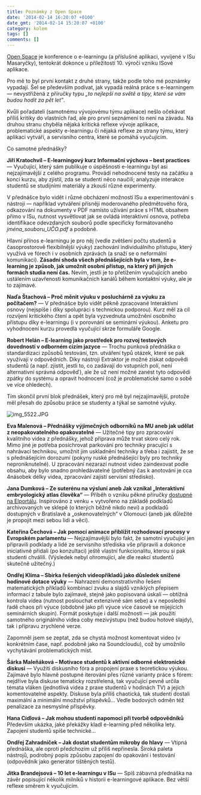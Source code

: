 ```yaml
---
title: Poznámky z Open Space
date: '2014-02-14 16:20:07 +0100'
date_gmt: '2014-02-14 15:20:07 +0100'
category: kolem
tags: []
comments: []
---
```

<p><a href="https://is.muni.cz/do/rect/el/prezentace/osk2014/index.html?lang=en">Open Space</a> je konference o e-learningu (a příslušné aplikaci, vyvíjené v ISu Masaryčky), tentokrát dokonce u příležitosti 10. výročí vzniku ISové aplikace. </p>
<p>Pro mě to byl první kontakt z druhé strany, takže podle toho mé poznámky vypadají. Šel se především podívat, jak vypadá reálná práce s e-learningem — nevystřižená z příručky typu <em>„to nejlepší na světě a tipy, které se vám budou hodit za pět let”</em>. </p>
<p>Kvůli pořadateli (samotnému vývojovému týmu aplikace) nešlo očekávat příliš kritiky do vlastních řad, ale pro první seznámení to není na závadu. Na druhou stranu chyběla nějaká kritická reflexe vývoje aplikace, problematické aspekty e-learningu či nějaká reflexe ze strany týmu, který aplikaci vytváří, a servisního centra, které se pomáhá vyučujícím.</p>
<p>Co samotné přednášky?</p>
<p><strong>Jiří Kratochvíl – E-learningový kurz Informační výchova – best practices</strong> — Vyučující, který sám publikuje o úspěšnosti e-learningu byl asi nejzajímavější z celého programu. Provádí nehodnocené testy na začátku a konci kurzu, aby zjistil, zda se studenti něco naučili; analyzuje interakce studentů se studijními materiály a zkouší různé experimenty. </p>
<p>V přednášce bylo vidět i různé obcházení možností ISu a experimentování s nástroji — například vytváření přísněji moderovaného předmětového fóra, odkazování na dokumenty v PDF namísto užívání práce s HTML obsahem přímo v ISu, nutnost vysvětlovat jak se ovládá interaktivní osnova, potřeba identifikace odevzdaných souborů podle specificky formátovaného <i>jména_souboru_UČO.pdf</i> a podobně. </p>
<p>Hlavní přínos e-learningu je pro něj (vedle zvětšení počtu studentů a časoprostorově flexibilnější výuky) zachování individuálního přístupu, který využívá ve fórech i v osobních zprávách (a snaží se o neformální komunikaci). <strong>Zásadní shoda všech přednášejících byla v tom, že e-learning je způsob, jak umožnit osobní přístup, na který při jiných formách studia není čas.</strong> Nevím, jestli je to přetížením vyučujících anebo ustálením uzavřenosti komunikačních kanálů během kontaktní výuky, ale je to zajímavé.</p>
<p><strong>Naďa Štachová – Proč měnit výuku v posluchárně za výuku za počítačem?</strong> — V přednášce bylo vidět pěkně zpracované Interaktivní osnovy (nejspíše i díky spolupráci s technickou podporou). Kurz měl za cíl rozvíjení kritického čtení a opět byla vyzvednuta umožnění osobního přístupu díky e-learningu (i v porovnání se seminární výukou). Anketu pro vyhodnocení kurzu provedla vyučující skrze formuláře Google.</p>
<p><strong>Robert Helán – E-learning jako prostředek pro rozvoj testových dovedností v odborném cizím jazyce</strong> — Trochu punková přednáška o standardizaci způsobů testování, tzn. utváření typů otázek, které se pak využívají v odpovědních. Díky nástroji Extraktor je možné získat odpovědi studentů (a např. zjistit, jestli to, co zadávají do vstupních polí, není alternativní správná odpověď), ale že už není možné zanést tyto odpovědi zpátky do systému a opravit hodnocení (což je problematické samo o sobě ve více ohledech).</p>
<p>Tím skončil první blok přednášek, který pro mě byl nejzajímavější, protože měl přesah do způsobu práce se studenty a týkal se samotné výuky.</p>
<p><img src='/assets/migrated/wp-uploads/2014/02/img_5522.JPG' alt='img_5522.JPG' /></p>
<p><strong>Eva Malenová – Přednášky výjimečných odborníků na MU aneb jak udělat z neopakovatelného opakovatelné</strong> — Užitečné tipy pro zpracování kvalitního videa z přednášky, jehož příprava může trvat skoro celý rok. Mimo jiné je potřeba posichrovat parkování pro techniky pracující s nahrávací technikou, umožnit jim uskladnění techniky a třeba i zajistit, že se s přednášejícím dorozumí (pokyny ruské přednášející byly pro techniky neproniknutelné). U zpracování nezarazí nutnost video zaindexovat podle obsahu, aby bylo snadno prohledávatelné (potřebný čas k anotování je cca 4násobek délky videa, zpracování zajistí servisní středisko).</p>
<p><strong>Jana Dumková – Ze suterénu na výsluní aneb Jak vznikal „Interaktivní embryologický atlas člověka“</strong> — Příběh o vzniku pěkné příručky <a href="https://is.muni.cz/do/rect/el/estud/lf/js13/atlas/web/index.html">dostupné na Elportálu</a>. Inspirováno z venku + vytvořeno na základě podkladů archivovaných ve sklepě (o kterých běžně nikdo neví) a podkladů dostupných v Bratislavě a „oskenovatelných“ v Olomouci (aneb jak důležité je propojit mezi sebou lidi a věci).</p>
<p><strong>Kateřina Čechová – Jak pomocí animace přiblížit rozhodovací procesy v Evropském parlamentu</strong> — Nejzajímavější bylo fakt, že samotní vyučující jen připravili podklady a lidé ze servisního střediska vše připravili a dokonce iniciativně přidali (po konzultaci) ještě vlastní funkcionalitu, kterou si pak studenti chválili. (Výsledek nebyl ohromující, ale dle reakcí studentů skutečně užitečný.)</p>
<p><strong>Ondřej Klíma – Sbírka řešených videopříkladů jako důsledek snížené hodinové dotace výuky</strong> — Nahrazení demonstrativního řešení matematických příkladů kombinací zvuku a slajdů vzniklých přepisem informací z tabule bylo zajímavé, stejně jako popisovaná úskalí — obtížná kontrola videa (nutnost poslouchat extenzivně sám sebe) a v neposlední řadě chaos při výuce (obdobně jako při výuce více časově se míjejících seminárních skupin). Formát poskytuje i další možnosti — jak použití samotného originálního videa coby mezivýstupu (než budou hotové slajdy), tak i přípravu zrychlené verze. </p>
<p>Zapomněl jsem se zeptat, zda se chystá možnost komentovat video (v konkrétním čase, např. podobně jako na Soundcloudu), což by umožnilo vychytávání problematických míst.</p>
<p><strong>Šárka Maleňáková – Motivace studentů k aktivní odborné elektronické diskusi</strong> — Využití diskusního fóra a propojení praxe s teoretickou výukou. Zajímavé bylo hlavně postupné iterování přes různé varianty práce s fórem: nejdříve byla diskuse tematicky rozstřelená, tak vyučující pevně určila témata vláken (jednotlivá videa z praxe studentů v hodinách TV) a jejich komentovatelné aspekty. Diskuse byla příliš chaotická, tak studenti dostali maximální a minimální množství příspěvků… Vedle bodových odměn též penalizace za nesmyslné příspěvky.</p>
<p><strong>Hana Cídlová – Jak mohou studenti napomoci při tvorbě odpovědníků</strong> Především ukázka, jaké překážky kladl e-learning před několika lety. Zapojení studentů spíše technické…</p>
<p><strong>Ondřej Zahradníček – Jak dostat studentům mikroby do hlavy</strong> — Vtipná přednáška, ale oproti předchozím už příliš nepřinesla. Široká paleta nástrojů, podrobný popis způsobu zapojení do opakování i testování (odpovědník jako generátor tištěných testů).</p>
<p><strong>Jitka Brandejsová – 10 let e-learningu v ISu</strong> — Spíš zábavná přednáška na závěr popisující několik milníků v historii e-learningové aplikace. Bez větší reflexe směrem k vyučujícím.</p>
